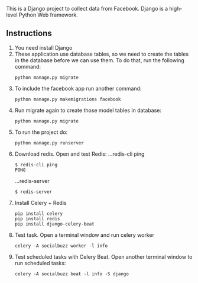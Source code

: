 This is a Django project to collect data from Facebook. Django is a high-level Python Web framework.

## Instructions
1. You need install Django
2. These application use database tables, so we need to create the tables in the database before we can use them. To do that, run the following command:
    ```
    python manage.py migrate
    ```
3. To include the facebook app run another command:
    ```
    python manage.py makemigrations facebook
    ```
4. Run migrate again to create those model tables in database:
    ```
    python manage.py migrate
    ```
5. To run the project do:
    ```
    python manage.py runserver
    ```
6. Download redis. Open and test Redis:
    ...redis-cli ping
    ```
    $ redis-cli ping
    PONG
    ```
    ...redis-server
    ```
    $ redis-server
    ```
7. Install Celery + Redis
    ```
    pip install celery
    pip install redis
    pip install django-celery-beat
    ```
8.  Test task. Open a terminal window and run celery worker
    ```
    celery -A socialbuzz worker -l info
    ```
9. Test scheduled tasks with Celery Beat. Open another terminal window to run scheduled tasks:
    ```
    celery -A socialbuzz beat -l info -S django
    ```
